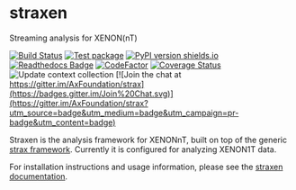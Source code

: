 # straxen
Streaming analysis for XENON(nT)

[![Build Status](https://travis-ci.org/XENONnT/straxen.svg?branch=master)](https://travis-ci.org/XENONnT/straxen)
[![Test package](https://github.com/XENONnT/straxen/workflows/Test%20package/badge.svg?branch=master)](https://github.com/XENONnT/straxen/actions?query=branch%3Amaster)
[![PyPI version shields.io](https://img.shields.io/pypi/v/straxen.svg)](https://pypi.python.org/pypi/straxen/)
[![Readthedocs Badge](https://readthedocs.org/projects/straxen/badge/?version=latest)](https://straxen.readthedocs.io/en/latest/?badge=latest)
[![CodeFactor](https://www.codefactor.io/repository/github/xenonnt/straxen/badge)](https://www.codefactor.io/repository/github/xenonnt/straxen)
[![Coverage Status](https://coveralls.io/repos/github/XENONnT/straxen/badge.svg)](https://coveralls.io/github/XENONnT/straxen)
![Update context collection](https://github.com/XENONnT/straxen/workflows/Update%20context%20collection/badge.svg)
[![Join the chat at https://gitter.im/AxFoundation/strax](https://badges.gitter.im/Join%20Chat.svg)](https://gitter.im/AxFoundation/strax?utm_source=badge&utm_medium=badge&utm_campaign=pr-badge&utm_content=badge)


Straxen is the analysis framework for XENONnT, built on top of the generic [strax framework](https://github.com/AxFoundation/strax). Currently it is configured for analyzing XENON1T data.

For installation instructions and usage information, please see the [straxen documentation](https://straxen.readthedocs.io).
